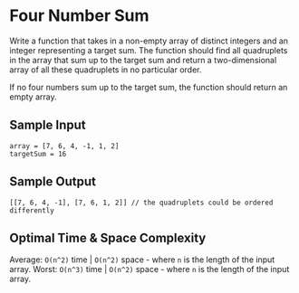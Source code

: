 # Four Number Sum

Write a function that takes in a non-empty array of distinct integers and an integer representing a target sum. The function should find all quadruplets in the array that sum up to the target sum and return a two-dimensional array of all these quadruplets in no particular order.

If no four numbers sum up to the target sum, the function should return an empty array.

## Sample Input

```plaintext
array = [7, 6, 4, -1, 1, 2]
targetSum = 16
```

## Sample Output

```plaintext
[[7, 6, 4, -1], [7, 6, 1, 2]] // the quadruplets could be ordered differently
```

## Optimal Time & Space Complexity

Average: `O(n^2)` time | `O(n^2)` space - where `n` is the length of the input array.
Worst: `O(n^3)` time | `O(n^2)` space - where `n` is the length of the input array.
